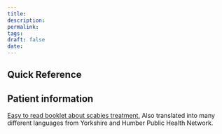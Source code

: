 ```yaml
---
title:
description: 
permalink: 
tags: 
draft: false
date:
---
```

## Quick Reference

## Patient information 
[Easy to read booklet about scabies treatment.](https://www.yhphnetwork.co.uk/links-and-resources/coi/migrant-health/prevention-and-management-of-infectious-diseases/) Also translated into many different languages from Yorkshire and Humber Public Health Network.
